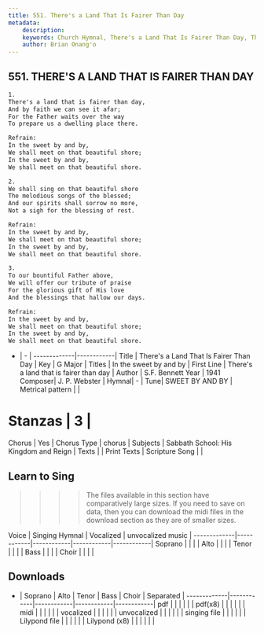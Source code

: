 ```yaml
---
title: 551. There's a Land That Is Fairer Than Day
metadata:
    description: 
    keywords: Church Hymnal, There's a Land That Is Fairer Than Day, There's a land that is fairer than day, In the sweet by and by
    author: Brian Onang'o
---
```



## 551. THERE'S A LAND THAT IS FAIRER THAN DAY

```txt
1.
There's a land that is fairer than day, 
And by faith we can see it afar; 
For the Father waits over the way 
To prepare us a dwelling place there. 

Refrain:
In the sweet by and by, 
We shall meet on that beautiful shore; 
In the sweet by and by, 
We shall meet on that beautiful shore. 

2.
We shall sing on that beautiful shore 
The melodious songs of the blessed; 
And our spirits shall sorrow no more, 
Not a sigh for the blessing of rest. 

Refrain:
In the sweet by and by, 
We shall meet on that beautiful shore; 
In the sweet by and by, 
We shall meet on that beautiful shore. 

3.
To our bountiful Father above, 
We will offer our tribute of praise 
For the glorious gift of His love 
And the blessings that hallow our days.

Refrain:
In the sweet by and by, 
We shall meet on that beautiful shore; 
In the sweet by and by, 
We shall meet on that beautiful shore. 

```

- |   -  |
-------------|------------|
Title | There's a Land That Is Fairer Than Day |
Key | G Major |
Titles | In the sweet by and by |
First Line | There's a land that is fairer than day |
Author | S.F. Bennett
Year | 1941
Composer| J. P. Webster |
Hymnal|  - |
Tune| SWEET BY AND BY |
Metrical pattern | |
# Stanzas | 3 |
Chorus | Yes |
Chorus Type | chorus |
Subjects | Sabbath School: His Kingdom and Reign |
Texts |  |
Print Texts | 
Scripture Song |  |
  
## Learn to Sing

>>>> The files available in this section have comparatively large sizes. If you need to save on data, then you can download the midi files in the download section as they are of smaller sizes.

Voice |  Singing Hymnal | Vocalized | unvocalized music |
-------------|------------|------------|------------|------------|
Soprano | | | |
Alto | | | |
Tenor | | | |
Bass | | | |
Choir | | | |

## Downloads

- |  Soprano | Alto | Tenor | Bass | Choir | Separated |
-------------|------------|------------|------------|------------|
pdf | | | | | |
pdf(x8) | | | | | |
midi | | | | | |
vocalized | | | | | |
unvocalized | | | | | |
singing file | | | | | |
Lilypond file | | | | | |
Lilypond (x8) | | | | | |
  